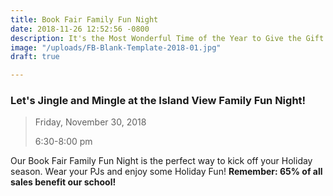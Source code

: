 ```yaml
---
title: Book Fair Family Fun Night
date: 2018-11-26 12:52:56 -0800
description: It's the Most Wonderful Time of the Year to Give the Gift of Reading!
image: "/uploads/FB-Blank-Template-2018-01.jpg"
draft: true

---
```

### Let's Jingle and Mingle at the Island View Family Fun Night! 

> Friday, November 30, 2018
>
> 6:30-8:00 pm

Our Book Fair Family Fun Night is the perfect way to kick off your Holiday season. Wear your PJs and enjoy some Holiday Fun! **Remember: 65% of all sales benefit our school!** 